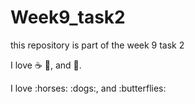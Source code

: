 # Week9_task2
this repository is part of the week 9 task 2

I love :coffee: :pizza:, and :dancer:.

I love :horses: :dogs:, and :butterflies:
